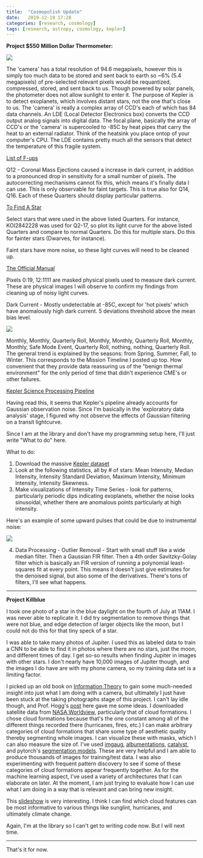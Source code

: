 ```yaml
---
title:  "Cosmopolish Update"
date:   2019-12-19 17:28
categories: [research, cosmology]
tags: [research, astropy, cosmology, kepler]
---
```

**Project $550 Million Dollar Thermometer:**

![](https://prettypositron.github.io/minimal/images/KeplerTimeline.png)

The 'camera' has a total resolution of 94.6 megapixels, however this is simply too much data to be stored and sent back to earth so ~6% (5.4 megapixels) of pre-selected relevant pixels would be requantized, compressed, stored, and sent back to us. Though powered by solar panels, the photometer does not allow sunlight to enter it. The purpose of Kepler is to detect exoplanets, which involves distant stars, not the one that's close to us. The 'camera' is really a complex array of CCD's each of which has 84 data channels. An LDE (Local Detector Electronics box) converts the CCD output analog signals into digital data. The focal plane, basically the array of CCD's or the 'camera' is supercooled to -85C by heat pipes that carry the heat to an external radiator. Think of the heatsink you place ontop of your computer's CPU. The LDE contains pretty much all the sensors that detect the temperature of this fragile system. 

[List of F-ups](https://ntrs.nasa.gov/archive/nasa/casi.ntrs.nasa.gov/20170008455.pdf)

Q12 - Coronal Mass Ejections caused a increase in dark current, in addition to a pronounced drop in sensitivity for a small number of pixels. The autocorrecting mechanisms cannot fix this, which means it's finally data I can use. This is only observable for faint targets. This is true also for Q14, Q16. Each of these Quarters should display particular patterns.

[To Find A Star](https://ntrs.nasa.gov/archive/nasa/casi.ntrs.nasa.gov/20170009547.pdf)

Select stars that were used in the above listed Quarters. For instance, KOI2842228 was used for Q2-17, so plot its light curve for the above listed Quarters and compare to normal Quarters. Do this for multiple stars. Do this for fainter stars (Dwarves, for instance). 

Faint stars have more noise, so these light curves will need to be cleaned up. 

[The Official Manual](https://archive.stsci.edu/kepler/manuals/KSCI-19033-002.pdf)

Pixels 0:19, 12:1111 are masked physical pixels used to measure dark current. These are physical images I will observe to confirm my findings from cleaning up of noisy light curves. 

Dark Current - Mostly undetectable at -85C, except for 'hot pixels' which have anomalously high dark current. 5 deviations threshold above the mean bias level. 

![](https://prettypositron.github.io/minimal/images/MeanTemperature.png)

Monthly, Monthly, Quarterly Roll, Monthly, Monthly, Quarterly Roll, Monthly, Monthly, Safe Mode Event, Quarterly Roll, nothing, nothing, Quarterly Roll. The general trend is explained by the seasons: from Spring, Summer, Fall, to Winter. This corresponds to the Mission Timeline I posted up top. How convenient that they provide data reassuring us of the "benign thermal environment" for the only period of time that didn't experience CME's or other failures. 

[Kepler Science Processing Pipeline](https://arxiv.org/pdf/1001.0258.pdf)

Having read this, it seems that Kepler's pipeline already accounts for Gaussian observation noise. Since I'm basically in the 'exploratory data analysis' stage, I figured why not observe the effects of Gaussian filtering on a transit lightcurve.

Since I am at the library and don't have my programming setup here, I'll just write "What to do" here. 

What to do:
1. Download the massive [Kepler dataset](https://www.kaggle.com/nasa/kepler-exoplanet-search-results)
2. Look at the following statistics, all by # of stars: Mean Intensity, Median Intensity, Intensity Standard Deviation, Maximum Intensity, Minimum Intensity, Intensity Skewness.
3. Make visualizations of Intensity Time Series - look for patterns, particularly periodic dips indicating exoplanets, whether the noise looks sinusoidal, whether there are anomalous points particularly at high intensity. 

Here's an example of some upward pulses that could be due to instrumental noise: 

![](https://prettypositron.github.io/minimal/images/upwardpulses.png)

4. Data Processing - Outlier Removal - Start with small stuff like a wide median filter. Then a Gaussian FIR filter. Then a 4th order Savitzky-Golay filter which is basically an FIR version of running a polynomial least-squares fit at every point. This means it doesn't just give estimates for the denoised signal, but also some of the derivatives. There's tons of filters, I'll see what happens. 

---

**Project Killblue**

I took one photo of a star in the blue daylight on the fourth of July at 11AM. I was never able to replicate it. I did try segmentation to remove things that were not blue, and edge detection of larger objects like the moon, but I could not do this for that tiny speck of a star. 

I was able to take many photos of Jupiter. I used this as labeled data to train a CNN to be able to find it in photos where there are no stars, just the moon, and different times of day. I get so-so results when finding Jupiter in images with other stars. I don't nearly have 10,000 images of Jupiter though, and the images I do have are with my phone camera, so my training data set is a limiting factor. 

I picked up an old book on [Information Theory](https://www.amazon.com/Introduction-Information-Theory-Symbols-Mathematics/dp/0486240614) to gain some much-needed insight into just what I am doing with a camera, but ultimately I just have been stuck at the taking photographs stage of this project. I can't lay idle though, and Prof. Hogg's [post](http://hoggresearch.blogspot.com/2019/08/visualizing-substructure-in-large-data.html) here gave me some ideas. I downloaded satellite data from [NASA Worldview](https://worldview.earthdata.nasa.gov/), particularly that of cloud formations. I chose cloud formations because that's the one constant among all of the different things recorded there (hurricanes, fires, etc.) I can make arbitrary categories of cloud formations that share some type of aesthetic quality thereby segmenting whole images. I can visualize these with masks, which I can also measure the size of. I've used [imgaug](https://imgaug.readthedocs.io/en/latest/index.html), [albumentations](albumentations), [catalyst](https://github.com/catalyst-team/catalyst), and pytorch's [segmentation models](https://github.com/qubvel/segmentation_models.pytorch). These are very helpful and I am able to produce thousands of images for training/test data. I was also experimenting with frequent pattern discovery to see if some of these categories of cloud formations appear frequently together. As for the machine learning aspect, I've used a variety of architectures that I can elaborate on later. At the moment, I am just trying to evaluate how I can use what I am doing in a way that is relevant and can bring new insight. 

This [slideshow](https://www.dropbox.com/sh/ap7m9k7l8hf0jn8/AADBDjIM02uQlCAuMfUjxHmYa?dl=0&preview=Lucie-Smith_Ringberg_PDF.pdf) is very interesting. I think I can find which cloud features can be most informative to various things like sunglint, hurricanes, and ultimately climate change. 

Again, I'm at the library so I can't get to writing code now. But I will next time.

---

That's it for now. 
